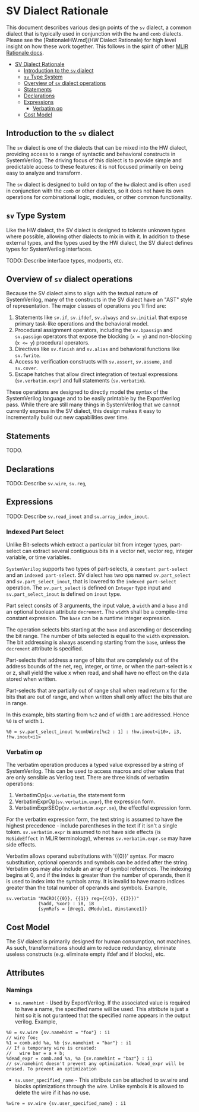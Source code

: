 # SV Dialect Rationale

This document describes various design points of the `sv` dialect, a common
dialect that is typically used in conjunction with the `hw` and `comb` dialects.
Please see the [RationaleHW.md](HW Dialect Rationale) for high level insight
on how these work together.  This follows in the spirit of
other [MLIR Rationale docs](https://mlir.llvm.org/docs/Rationale/).

- [SV Dialect Rationale](#sv-dialect-rationale)
  - [Introduction to the `sv` dialect](#introduction-to-the-sv-dialect)
  - [`sv` Type System](#sv-type-system)
  - [Overview of `sv` dialect operations](#overview-of-sv-dialect-operations)
  - [Statements](#statements)
  - [Declarations](#declarations)
  - [Expressions](#expressions)
    - [Verbatim op](#verbatim-op)
  - [Cost Model](#cost-model)

## Introduction to the `sv` dialect

The `sv` dialect is one of the dialects that can be mixed into the HW dialect,
providing access to a range of syntactic and behavioral constructs in
SystemVerilog.  The driving focus of this dialect is to provide simple and
predictable access to these features: it is not focused primarily on being easy
to analyze and transform.

The `sv` dialect is designed to build on top of the `hw` dialect and is often
used in conjunction with the `comb` or other dialects, so it does not have its
own operations for combinational logic, modules, or other common functionality.

## `sv` Type System

Like the HW dialect, the SV dialect is designed to tolerate unknown types where
possible, allowing other dialects to mix in with it.  In addition to these
external types, and the types used by the HW dialect, the SV dialect defines
types for SystemVerilog interfaces.

TODO: Describe interface types, modports, etc.

## Overview of `sv` dialect operations

Because the SV dialect aims to align with the textual nature of SystemVerilog,
many of the constructs in the SV dialect have an "AST" style of representation.
The major classes of operations you'll find are:

1) Statements like `sv.if`, `sv.ifdef`, `sv.always` and `sv.initial` that
   expose primary task-like operations and the behavioral model.
1) Procedural assignment operators, including the `sv.bpassign` and `sv.passign`
   operators that expose the blocking (`x = y`) and non-blocking (`x <= y`)
   procedural operators.
1) Directives like `sv.finish` and `sv.alias` and behavioral functions like
   `sv.fwrite`.
1) Access to verification constructs with `sv.assert`, `sv.assume`, and
   `sv.cover`.
1) Escape hatches that allow direct integration of textual expressions
   (`sv.verbatim.expr`) and full statements (`sv.verbatim`).

These operations are designed to directly model the syntax of the SystemVerilog
language and to be easily printable by the ExportVerilog pass.  While there are
still many things in SystemVerilog that we cannot currently express in the SV
dialect, this design makes it easy to incrementally build out new capabilities
over time.

## Statements

TODO.

## Declarations

TODO: Describe `sv.wire`, `sv.reg`, 

## Expressions

TODO: Describe `sv.read_inout` and `sv.array_index_inout`.
### Indexed Part Select
Unlike Bit-selects which extract a particular bit from integer types,
 part-select can extract several contiguous bits in a vector net, vector reg,
 integer variable, or time variables. 
 
 `SystemVerilog` supports two types of part-selects, a `constant part-select`
 and an `indexed part-select`. 
SV dialect has two ops named `sv.part_select` and `sv.part_select_inout`,
that is lowered to the `indexed part-select` operation.
 The `sv.part_select` is defined on `Integer` type input and 
 `sv.part_select_inout` is defined on `inout` type.

 Part select consits of 3 arguments, the input value,
 a `width` and a `base` and an optional boolean attribute `decrement`.
 The `width` shall be a compile-time constant expression. 
 The `base` can be a runtime integer expression. 
 
 The operation selects bits starting at the `base` and ascending 
 or descending the bit range. The number of bits selected is equal to the
 `width` expression. The bit addressing is always ascending starting from the
 `base`, unless the `decrement` attribute is specified.

Part-selects that address a range of bits that are completely out of the
 address bounds of the net, reg, integer, or time, or when the part-select
 is x or z, shall yield the value x when read, and shall have no effect on
 the data stored when written.

Part-selects that are partially out of range shall when read return x for
 the bits that are out of range, and when written shall only affect the bits
 that are in range.
 
 In this example, bits starting from `%c2` and of width `1` are addressed.
 Hence `%0` is of width `1`.
  ```
  %0 = sv.part_select_inout %combWire[%c2 : 1] : !hw.inout<i10>, i3, !hw.inout<i1>
  ```
  
  
### Verbatim op

The verbatim operation produces a typed value expressed by a string of
SystemVerilog.  This can be used to access macros and other values that are
only sensible as Verilog text. There are three kinds of verbatim operations:

 1. VerbatimOp(`sv.verbatim`, the statement form
 2. VerbatimExprOp(`sv.verbatim.expr`), the expression form.
 3. VerbatimExprSEOp(`sv.verbatim.expr.se`), the effectful expression form.

For the verbatim expression form, the text string is assumed to have the
highest precedence - include parentheses in the text if it isn't a single token.
`sv.verbatim.expr` is assumed to not have side effects (is `NoSideEffect` in
MLIR terminology), whereas `sv.verbatim.expr.se` may have side effects.

Verbatim allows operand substitutions with '{{0}}' syntax.
For macro substitution, optional operands and symbols can be added after the 
string. Verbatim ops may also include an array of symbol references.
The indexing begins at 0, and if the index is greater than the
number of operands, then it is used to index into the symbols array.
It is invalid to have macro indices greater than the total number 
of operands and symbols.
Example, 

```
sv.verbatim "MACRO({{0}}, {{1}} reg={{4}}, {{3}})" 
            (%add, %xor) : i8, i8
            {symRefs = [@reg1, @Module1, @instance1]}
```

## Cost Model

The SV dialect is primarily designed for human consumption, not machines.  As
such, transformations should aim to reduce redundancy, eliminate useless
constructs (e.g. eliminate empty ifdef and if blocks), etc.

## Attributes
### Namings
- `sv.namehint` - Used by ExportVerilog. If the associated value is required to have a name, the specified name will be used. This attribute is just a hint so it is not guranteed that the specified name appears in the output verilog. Example,
```mlir
%0 = sv.wire {sv.namehint = "foo"} : i1
// wire foo;
%1 = comb.add %a, %b {sv.namehint = "bar"} : i1
// If a temporary wire is created:
//   wire bar = a + b;
%dead_expr = comb.and %a, %a {sv.namehint = "baz"} : i1
// sv.namehint doesn't prevent any optimization. %dead_expr will be erased. To prevent an optimization
```
- `sv.user_specified_name` - This attribute can be attached to sv.wire and blocks optimizations through the wire. Unlike symbols it is allowed to delete the wire if it has no use.
```mlir
%wire = sv.wire {sv.user_specified_name} : i1
```
